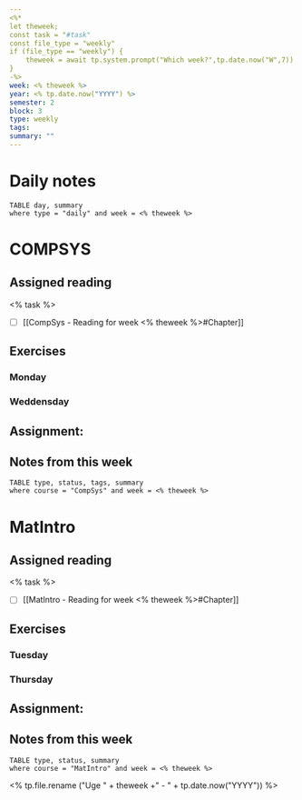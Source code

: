 ```yaml
---
<%*
let theweek;
const task = "#task"
const file_type = "weekly"
if (file_type == "weekly") {
    theweek = await tp.system.prompt("Which week?",tp.date.now("W",7))
}
-%>
week: <% theweek %>
year: <% tp.date.now("YYYY") %>
semester: 2
block: 3
type: weekly 
tags: 
summary: ""
---
```

# Daily notes
```dataview
TABLE day, summary 
where type = "daily" and week = <% theweek %>
```
# COMPSYS
## Assigned reading
<% task %>
 - [ ] [[CompSys - Reading for week <% theweek %>#Chapter]]
## Exercises 
### Monday
### Weddensday
## Assignment:

## Notes from this week
```dataview
TABLE type, status, tags, summary
where course = "CompSys" and week = <% theweek %>
```

# MatIntro
## Assigned reading
<% task %>
 - [ ] [[MatIntro - Reading for week <% theweek %>#Chapter]]

## Exercises 
### Tuesday
### Thursday
## Assignment:

## Notes from this week
```dataview
TABLE type, status, summary
where course = "MatIntro" and week = <% theweek %>
```
<% tp.file.rename ("Uge " + theweek +" - " + tp.date.now("YYYY")) %>
